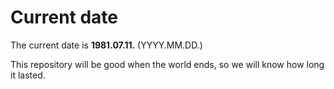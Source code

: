# Current date

The current date is **1981.07.11.** (YYYY.MM.DD.)

This repository will be good when the world ends, so we will know how long it lasted.